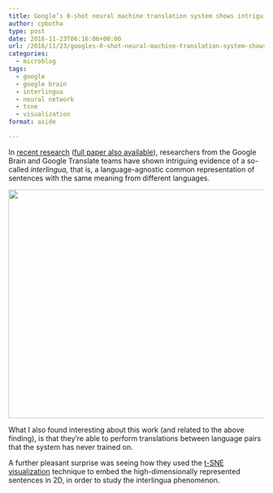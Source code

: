 ```yaml
---
title: Google’s 0-shot neural machine translation system shows intriguing evidence of an interlingua
author: cpbotha
type: post
date: 2016-11-23T06:16:06+00:00
url: /2016/11/23/googles-0-shot-neural-machine-translation-system-shows-intriguing-evidence-of-an-interlingua/
categories:
  - microblog
tags:
  - google
  - google brain
  - interlingua
  - neural network
  - tsne
  - visualization
format: aside

---
```

In [recent research][1] ([full paper also available][2]), researchers from the Google Brain and Google Translate teams have shown intriguing evidence of a so-called _interlingua,_ that is, a language-agnostic common representation of sentences with the same meaning from different languages.

[<img data-attachment-id="2596" data-permalink="https://cpbotha.net/2016/11/23/googles-0-shot-neural-machine-translation-system-shows-intriguing-evidence-of-an-interlingua/interlingua_tsne/" data-orig-file="https://cpbotha.net/wp-content/uploads/2016/11/interlingua_tsne.png" data-orig-size="1024,548" data-comments-opened="1" data-image-meta="{&quot;aperture&quot;:&quot;0&quot;,&quot;credit&quot;:&quot;&quot;,&quot;camera&quot;:&quot;&quot;,&quot;caption&quot;:&quot;&quot;,&quot;created_timestamp&quot;:&quot;0&quot;,&quot;copyright&quot;:&quot;&quot;,&quot;focal_length&quot;:&quot;0&quot;,&quot;iso&quot;:&quot;0&quot;,&quot;shutter_speed&quot;:&quot;0&quot;,&quot;title&quot;:&quot;&quot;,&quot;orientation&quot;:&quot;0&quot;}" data-image-title="interlingua_tsne" data-image-description="" data-medium-file="https://cpbotha.net/wp-content/uploads/2016/11/interlingua_tsne-300x161.png" data-large-file="https://cpbotha.net/wp-content/uploads/2016/11/interlingua_tsne-1024x548.png" class="alignnone wp-image-2596 size-large" src="https://cpbotha.net/wp-content/uploads/2016/11/interlingua_tsne-1024x548.png" width="840" height="450" srcset="https://cpbotha.net/wp-content/uploads/2016/11/interlingua_tsne.png 1024w, https://cpbotha.net/wp-content/uploads/2016/11/interlingua_tsne-300x161.png 300w, https://cpbotha.net/wp-content/uploads/2016/11/interlingua_tsne-768x411.png 768w" sizes="(max-width: 709px) 85vw, (max-width: 909px) 67vw, (max-width: 1362px) 62vw, 840px" />][1]

What I also found interesting about this work (and related to the above finding), is that they&#8217;re able to perform translations between language pairs that the system has never trained on.

A further pleasant surprise was seeing how they used the [t-SNE visualization][3] technique to embed the high-dimensionally represented sentences in 2D, in order to study the interlingua phenomenon.

 [1]: https://research.googleblog.com/2016/11/zero-shot-translation-with-googles.html
 [2]: https://arxiv.org/abs/1611.04558
 [3]: https://lvdmaaten.github.io/tsne/
